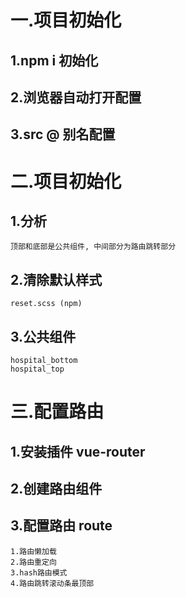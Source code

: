 # 一.项目初始化
## 1.npm i 初始化

## 2.浏览器自动打开配置

## 3.src @ 别名配置

# 二.项目初始化
## 1.分析
	顶部和底部是公共组件, 中间部分为路由跳转部分

## 2.清除默认样式
	reset.scss (npm)

## 3.公共组件
	hospital_bottom
	hospital_top

# 三.配置路由
## 1.安装插件 vue-router
## 2.创建路由组件
## 3.配置路由 route
	1.路由懒加载
	2.路由重定向
	3.hash路由模式
	4.路由跳转滚动条最顶部


